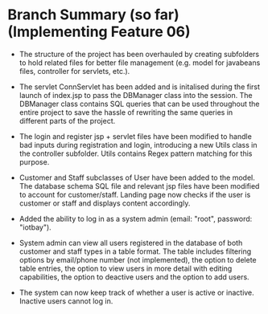 # Branch Summary (so far) (Implementing Feature 06)
* The structure of the project has been overhauled by creating subfolders to hold related files for better file management (e.g. model for javabeans files, controller for servlets, etc.).

* The servlet ConnServlet has been added and is initalised during the first launch of index.jsp to pass the DBManager class into the session. 
The DBManager class contains SQL queries that can be used throughout the entire project to save the hassle of rewriting the same queries in different parts of the project.

* The login and register jsp + servlet files have been modified to handle bad inputs during registration and login, introducing a new Utils class in the controller subfolder. Utils contains Regex pattern matching for this purpose.

* Customer and Staff subclasses of User have been added to the model. The database schema SQL file and relevant jsp files have been modified to account for customer/staff. Landing page now checks if the user is customer or staff and displays content accordingly. 

* Added the ability to log in as a system admin (email: "root", password: "iotbay").

* System admin can view all users registered in the database of both customer and staff types in a table format. The table includes filtering options by email/phone number (not implemented), the option to delete table entries, the option to view users in more detail with editing capabilities, the option to deactive users and the option to add users.

* The system can now keep track of whether a user is active or inactive. Inactive users cannot log in.
